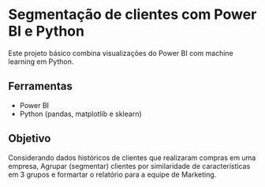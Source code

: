 # Segmentação de clientes com Power BI e Python

Este projeto básico combina visualizações do Power BI com machine learning em Python.

## Ferramentas
- Power BI
- Python (pandas, matplotlib e sklearn)

## Objetivo
Considerando dados históricos de clientes que realizaram compras em uma empresa, Agrupar (segmentar) clientes por similaridade de características em 3 grupos e formartar o relatório para a equipe de Marketing.



